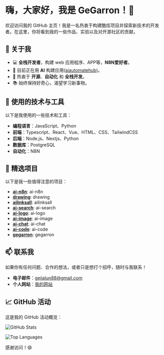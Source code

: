 # 嗨，大家好，我是 GeGarron！👋

欢迎访问我的 GitHub 主页！我是一名热衷于构建酷炫项目并探索新技术的开发者。在这里，你将看到我的一些作品、实验以及对开源社区的贡献。

## 🚀 关于我

- 💻 **全栈开发者**，构建 web 应用程序、APP等，**N8N爱好者**。
- 🌱 目前正在用 **AI** 构建应用([aiautomatehub](https://aiautomatehub.org/zh))。
- 🎯 热衷于 **开源**、**自动化** 和 **全栈开发**。
- 📚 始终保持好奇心，渴望学习新事物。
  
  
## 🔧 使用的技术与工具

以下是我使用的一些技术和工具：

- **编程语言**：JavaScript、Python
- **前端**：Typescript、React、Vue、HTML、CSS、TailwindCSS
- **后端**：Node.js、Nextjs、Python
- **数据库**：PostgreSQL
- **自动化**：N8N

## 📂 精选项目

以下是我一些值得注意的项目：

- **[ai-n8n](https://github.com/geallenboy/ai-n8n)**: ai-n8n
- **[drawing](https://github.com/geallenboy/drawing)**: drawing
- **[ailinksall](https://github.com/geallenboy/ailinksall)**: ailinksall
- **[ai-search](https://github.com/geallenboy/ai-search)**: ai-search
- **[ai-logo](https://github.com/geallenboy/ai-logo)**: ai-logo
- **[ai-image](https://github.com/geallenboy/ai-image)**: ai-image
- **[ai-chat](https://github.com/geallenboy/ai-resume)**: ai-chat
- **[ai-code](https://github.com/geallenboy/ai-code)**: ai-code
- **[gegarron](https://github.com/geallenboy/gegarron)**: gegarron


## 📫 联系我

如果你有任何问题、合作的想法，或者只是想打个招呼，随时与我联系！

- **电子邮件**：[gejialun88@gmail.com](mailto:gejialun88@gmail.com)
- **个人网站**：[我的网站](https://gegarron.com)

## 📈 GitHub 活动

这是我的 GitHub 活动概览：

![GitHub Stats](https://github-readme-stats.vercel.app/api?username=geallenboy&show_icons=true&theme=radical)

![Top Languages](https://github-readme-stats.vercel.app/api/top-langs/?username=geallenboy&layout=compact&theme=radical)




感谢访问！😄

